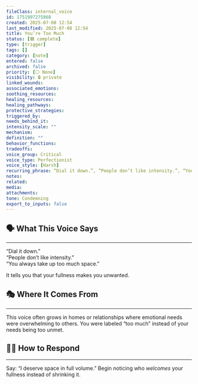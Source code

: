 ```yaml
---
fileClass: internal_voice
id: 1751997275868
created: 2025-07-08 12:54
last_modified: 2025-07-08 12:54
title: You’re Too Much
status: [🟩 complete]
type: [trigger]
tags: []
category: [note]
entered: false
archived: false
priority: [⚪ None]
visibility: 🔒 private
linked_wounds: 
associated_emotions: 
soothing_resources: 
healing_resources: 
healing_pathways: 
protective_strategies: 
triggered_by: 
needs_behind_it: 
intensity_scale: ""
mechanism: 
definition: ""
behavior_functions: 
tradeoffs: 
voice_group: Critical
voice_type: Perfectionist
voice_style: [Harsh]
recurring_phrase: “Dial it down.”, “People don’t like intensity.”, “You always take up too much space.”
notes: 
related: 
media: 
attachments: 
tone: Condemning
export_to_inputs: false
---
```


## 🗣️ What This Voice Says
---
“Dial it down.”  
“People don’t like intensity.”  
“You always take up too much space.”

It tells you that your fullness makes you unwanted.

## 🎭 Where It Comes From
---
This voice often grows in homes or relationships where emotional needs were overwhelming to others. You were labeled “too much” instead of your needs being too unmet.

## 🧘‍♂️ How to Respond
---
Say: “I deserve space in full volume.” Begin noticing who *welcomes* your fullness instead of shrinking it.
